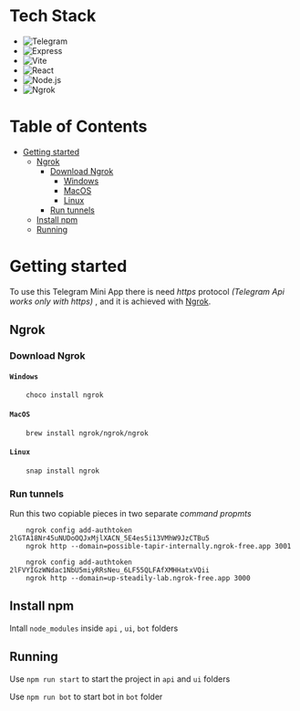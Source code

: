 # Tech Stack
- ![Telegram](https://img.shields.io/badge/Telegram-26A5E4?logo=telegram&logoColor=white)
- ![Express](https://img.shields.io/badge/Express-000000?logo=express&logoColor=white)
- ![Vite](https://img.shields.io/badge/Vite-646CFF?logo=vite&logoColor=white)
- ![React](https://img.shields.io/badge/React-61DAFB?logo=react&logoColor=black)
- ![Node.js](https://img.shields.io/badge/Node.js-339933?logo=node.js&logoColor=white)
- ![Ngrok](https://img.shields.io/badge/Ngrok-003534?logo=ngrok&logoColor=white)

# Table of Contents
- [Getting started](#getting-started)
  - [Ngrok](#ngrok)
    - [Download Ngrok](#download-ngrok)
      - [Windows](#windows)
      - [MacOS](#macos)
      - [Linux](#linux)
    - [Run tunnels](#run-tunnels)
  - [Install npm](#install-npm)
  - [Running](#running)

# Getting started

To use this Telegram Mini App there is need _https_ protocol *(Telegram Api works only with _https_)*
, and it is achieved with [Ngrok](https://ngrok.com/).

## Ngrok
### Download Ngrok
#### `Windows`
```choco install ngrok
    choco install ngrok
```
#### `MacOS`
```brew install ngrok/ngrok/ngrok
    brew install ngrok/ngrok/ngrok
```
#### `Linux`
```snap install ngrok
    snap install ngrok
```

### Run tunnels
Run this two copiable pieces in two separate _command propmts_ 
```ngrok config add-authtoken 2lGTA18Nr45uNUDoOQJxMjlXACN_5E4es5i13VMhW9JzCTBu5\ngrok http --domain=possible-tapir-internally.ngrok-free.app 3001\n
    ngrok config add-authtoken 2lGTA18Nr45uNUDoOQJxMjlXACN_5E4es5i13VMhW9JzCTBu5
    ngrok http --domain=possible-tapir-internally.ngrok-free.app 3001
```

```ngrok config add-authtoken 2lFVYIGzWNdac1NbU5miyRRsNeu_6LF55QLFAfXMHHatxVQii\ngrok http --domain=up-steadily-lab.ngrok-free.app 3000\n
    ngrok config add-authtoken 2lFVYIGzWNdac1NbU5miyRRsNeu_6LF55QLFAfXMHHatxVQii
    ngrok http --domain=up-steadily-lab.ngrok-free.app 3000
```

## Install npm
Intall `node_modules` inside `api` , `ui`, `bot` folders

## Running
Use `npm run start` to start the project in `api` and `ui` folders

Use `npm run bot` to start bot in `bot` folder
